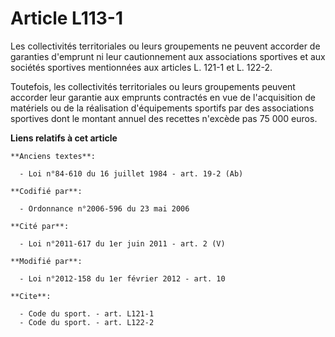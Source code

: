# Article L113-1

Les collectivités territoriales ou leurs groupements ne peuvent accorder de garanties d'emprunt ni leur cautionnement aux
associations sportives et aux sociétés sportives mentionnées aux articles L. 121-1 et L. 122-2. 

Toutefois, les collectivités territoriales ou leurs groupements peuvent accorder leur garantie aux emprunts contractés en vue
de l'acquisition de matériels ou de la réalisation d'équipements sportifs par des associations sportives dont le montant
annuel des recettes n'excède pas 75 000 euros.

**Liens relatifs à cet article**

	**Anciens textes**:

	  - Loi n°84-610 du 16 juillet 1984 - art. 19-2 (Ab)

	**Codifié par**:

	  - Ordonnance n°2006-596 du 23 mai 2006

	**Cité par**:

	  - Loi n°2011-617 du 1er juin 2011 - art. 2 (V)

	**Modifié par**:

	  - Loi n°2012-158 du 1er février 2012 - art. 10

	**Cite**:

	  - Code du sport. - art. L121-1
	  - Code du sport. - art. L122-2
